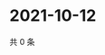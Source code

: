 # 2021-10-12

共 0 条

<!-- BEGIN -->
<!-- 最后更新时间 Tue Oct 12 2021 05:12:48 GMT+0800 (China Standard Time) -->

<!-- END -->
